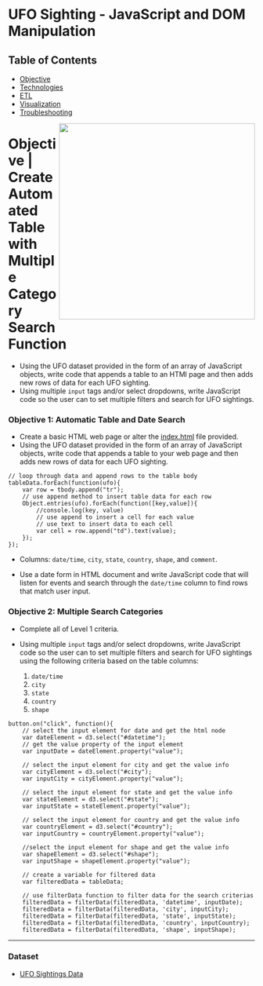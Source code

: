 # UFO Sighting - JavaScript and DOM Manipulation

## Table of Contents
* [Objective](#Objective)
* [Technologies](#Technologies)
* [ETL](#ETL)
* [Visualization](#Visualization)
* [Troubleshooting](#Troubleshooting)

<img src="website_screenshot.png" width=400 align=right>

# Objective | Create Automated Table with Multiple Category Search Function
* Using the UFO dataset provided in the form of an array of JavaScript objects, write code that appends a table to an HTMl page and then adds new rows of data for each UFO sighting.
* Using multiple `input` tags and/or select dropdowns, write JavaScript code so the user can to set multiple filters and search for UFO sightings.

### Objective 1: Automatic Table and Date Search

* Create a basic HTML web page or alter the [index.html](StarterCode/index.html) file provided.
* Using the UFO dataset provided in the form of an array of JavaScript objects, write code that appends a table to your web page and then adds new rows of data for each UFO sighting.

```
// loop through data and append rows to the table body
tableData.forEach(function(ufo){
    var row = tbody.append("tr");
    // use append method to insert table data for each row
    Object.entries(ufo).forEach(function([key,value]){
        //console.log(key, value)
        // use append to insert a cell for each value
        // use text to insert data to each cell
        var cell = row.append("td").text(value);
    });
});
```
* Columns: `date/time`, `city`, `state`, `country`, `shape`, and `comment`.

* Use a date form in HTML document and write JavaScript code that will listen for events and search through the `date/time` column to find rows that match user input.


### Objective 2: Multiple Search Categories

* Complete all of Level 1 criteria.

* Using multiple `input` tags and/or select dropdowns, write JavaScript code so the user can to set multiple filters and search for UFO sightings using the following criteria based on the table columns:

  1. `date/time`
  2. `city`
  3. `state`
  4. `country`
  5. `shape`

```
button.on("click", function(){
    // select the input element for date and get the html node
    var dateElement = d3.select("#datetime");
    // get the value property of the input element
    var inputDate = dateElement.property("value");
    
    // select the input element for city and get the value info
    var cityElement = d3.select("#city");
    var inputCity = cityElement.property("value");

    // select the input element for state and get the value info
    var stateElement = d3.select("#state");
    var inputState = stateElement.property("value");

    // select the input element for country and get the value info
    var countryElement = d3.select("#country");
    var inputCountry = countryElement.property("value");

    //select the input element for shape and get the value info
    var shapeElement = d3.select("#shape");
    var inputShape = shapeElement.property("value");

    // create a variable for filtered data
    var filteredData = tableData;

    // use filterData function to filter data for the search criterias
    filteredData = filterData(filteredData, 'datetime', inputDate);
    filteredData = filterData(filteredData, 'city', inputCity);
    filteredData = filterData(filteredData, 'state', inputState);
    filteredData = filterData(filteredData, 'country', inputCountry);
    filteredData = filterData(filteredData, 'shape', inputShape);
```

- - -

### Dataset

* [UFO Sightings Data](StarterCode/static/js/data.js)
